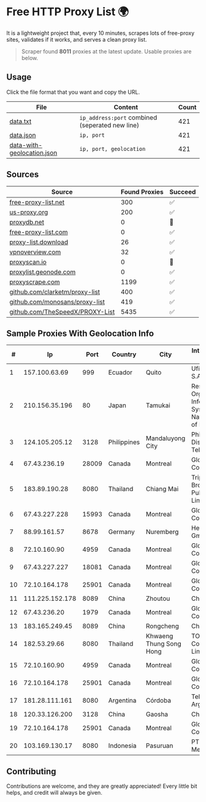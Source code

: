
# Free HTTP Proxy List 🌍

It is a lightweight project that, every 10 minutes, scrapes lots of free-proxy sites, validates if it works, and serves a clean proxy list.


> Scraper found **8011** proxies at the latest update. Usable proxies are below.

## Usage

Click the file format that you want and copy the URL.


|File|Content|Count|
|----|-------|-----|
|[data.txt](https://raw.githubusercontent.com/themiralay/Proxy-List-World/master/data.txt)|`ip_address:port` combined (seperated new line)|421|
|[data.json](https://raw.githubusercontent.com/themiralay/Proxy-List-World/master/data.json)|`ip, port`|421|
|[data-with-geolocation.json](https://raw.githubusercontent.com/themiralay/Proxy-List-World/master/data-with-geolocation.json)|`ip, port, geolocation`|421|

## Sources

|Source|Found Proxies|Succeed|
|------|-------------|-------|
|[free-proxy-list.net](https://free-proxy-list.net)|300|✅|
|[us-proxy.org](https://www.us-proxy.org)|200|✅|
|[proxydb.net](http://proxydb.net)|0|🚫|
|[free-proxy-list.com](https://free-proxy-list.com/?page=&port=&type%5B%5D=http&type%5B%5D=https&up_time=0&search=Search)|0|✅|
|[proxy-list.download](https://www.proxy-list.download/HTTP)|26|✅|
|[vpnoverview.com](https://vpnoverview.com/privacy/anonymous-browsing/free-proxy-servers)|32|✅|
|[proxyscan.io](https://www.proxyscan.io)|0|🚫|
|[proxylist.geonode.com](https://proxylist.geonode.com/api/proxy-list?limit=300&page=1&sort_by=lastChecked&sort_type=desc&protocols=http,https)|0|✅|
|[proxyscrape.com](https://api.proxyscrape.com/v2/?request=displayproxies&protocol=http&timeout=10000&country=all&ssl=all&anonymity=all)|1199|✅|
|[github.com/clarketm/proxy-list](https://raw.githubusercontent.com/clarketm/proxy-list/master/proxy-list-raw.txt)|400|✅|
|[github.com/monosans/proxy-list](https://raw.githubusercontent.com/monosans/proxy-list/main/proxies/http.txt)|419|✅|
|[github.com/TheSpeedX/PROXY-List](https://raw.githubusercontent.com/TheSpeedX/PROXY-List/master/http.txt)|5435|✅|


## Sample Proxies With Geolocation Info

|#|Ip|Port|Country|City|Internet Service Provider|
|-|--|----|-------|----|-------------------------|
|1|157.100.63.69|999|Ecuador|Quito|Ufinet Panama S.A.|
|2|210.156.35.196|80|Japan|Tamukai|Research Organization of Information and Systems, National Institute of Informa|
|3|124.105.205.12|3128|Philippines|Mandaluyong City|Philippine Long Distance Telephone Co.|
|4|67.43.236.19|28009|Canada|Montreal|GloboTech Communications|
|5|183.89.190.28|8080|Thailand|Chiang Mai|Triple T Broadband Public Company Limited|
|6|67.43.227.228|15993|Canada|Montreal|GloboTech Communications|
|7|88.99.161.57|8678|Germany|Nuremberg|Hetzner Online GmbH|
|8|72.10.160.90|4959|Canada|Montreal|GloboTech Communications|
|9|67.43.227.227|18081|Canada|Montreal|GloboTech Communications|
|10|72.10.164.178|25901|Canada|Montreal|GloboTech Communications|
|11|111.225.152.178|8089|China|Zhoutou|China Telecom|
|12|67.43.236.20|1979|Canada|Montreal|GloboTech Communications|
|13|183.165.249.45|8089|China|Rongcheng|Chinanet|
|14|182.53.29.66|8080|Thailand|Khwaeng Thung Song Hong|TOT Public Company Limited|
|15|72.10.160.90|4959|Canada|Montreal|GloboTech Communications|
|16|72.10.164.178|25901|Canada|Montreal|GloboTech Communications|
|17|181.28.111.161|8080|Argentina|Córdoba|Telecom Argentina S.A|
|18|120.33.126.200|3128|China|Gaosha|Chinanet|
|19|72.10.164.178|25901|Canada|Montreal|GloboTech Communications|
|20|103.169.130.17|8080|Indonesia|Pasuruan|PT Lancar Artha Media Data|



## Contributing

Contributions are welcome, and they are greatly appreciated! Every
little bit helps, and credit will always be given.

